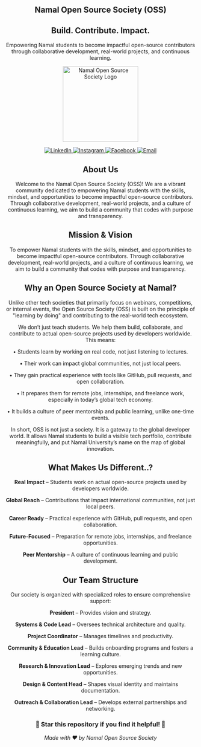 

<div align="center">

## Namal Open Source Society (OSS) ##

<h2>Build. Contribute. Impact.</h2>

Empowering Namal students to become impactful open-source contributors through collaborative development, real-world projects, and continuous learning.

<div align="center">
  <img src="./refined_logo.png" alt="Namal Open Source Society Logo" width="200"/>
</div>

<p align="center">
  <a href="https://www.linkedin.com/company/open-source-society">
    <img src="https://img.shields.io/badge/LinkedIn-0077B5?style=for-the-badge&logo=linkedin&logoColor=white" alt="LinkedIn">
  </a>
  <a href="https://www.instagram.com/namal_oss">
    <img src="https://img.shields.io/badge/Instagram-E4405F?style=for-the-badge&logo=instagram&logoColor=white" alt="Instagram">
  </a>
  <a href="https://www.facebook.com/NamalOSS">
    <img src="https://img.shields.io/badge/Facebook-1877F2?style=for-the-badge&logo=facebook&logoColor=white" alt="Facebook">
  </a>
  <a href="mailto:oss@namal.edu.pk">
    <img src="https://img.shields.io/badge/Email-D14836?style=for-the-badge&logo=gmail&logoColor=white" alt="Email">
  </a>
</p>

<h2> About Us </h2>


Welcome to the Namal Open Source Society (OSS)! We are a vibrant community dedicated to empowering Namal students with the skills, mindset, and opportunities to become impactful open-source contributors. Through collaborative development, real-world projects, and a culture of continuous learning, we aim to build a community that codes with purpose and transparency.


<h2> Mission & Vision</h2>

To empower Namal students with the skills, mindset, and opportunities to become impactful open-source contributors. Through collaborative development, real-world projects, and a culture of continuous learning, we aim to build a community that codes with purpose and transparency.

<h2>Why an Open Source Society at Namal?</h2>

Unlike other tech societies that primarily focus on webinars, competitions, or internal events, the Open Source Society (OSS) is built on the principle of "learning by doing" and contributing to the real-world tech ecosystem.

We don’t just teach students. We help them build, collaborate, and contribute to actual open-source projects used by developers worldwide. This means:

•
Students learn by working on real code, not just listening to lectures.

•
Their work can impact global communities, not just local peers.

•
They gain practical experience with tools like GitHub, pull requests, and open collaboration.

•
It prepares them for remote jobs, internships, and freelance work, especially in today’s global tech economy.

•
It builds a culture of peer mentorship and public learning, unlike one-time events.

In short, OSS is not just a society. It is a gateway to the global developer world. It allows Namal students to build a visible tech portfolio, contribute meaningfully, and put Namal University’s name on the map of global innovation.





<h2>What Makes Us Different..?</h2>

**Real Impact** – Students work on actual open-source projects used by developers worldwide.

**Global Reach** – Contributions that impact international communities, not just local peers.

**Career Ready** – Practical experience with GitHub, pull requests, and open collaboration.

**Future-Focused** – Preparation for remote jobs, internships, and freelance opportunities.

**Peer Mentorship** – A culture of continuous learning and public development.




<h2>Our Team Structure</h2>
Our society is organized with specialized roles to ensure comprehensive support:

**President** – Provides vision and strategy.

**Systems & Code Lead** – Oversees technical architecture and quality.

**Project Coordinator** – Manages timelines and productivity.

**Community & Education Lead** – Builds onboarding programs and fosters a learning culture.

**Research & Innovation Lead** – Explores emerging trends and new opportunities.

**Design & Content Head** – Shapes visual identity and maintains documentation.

**Outreach & Collaboration Lead** – Develops external partnerships and networking.
<div align="center">
  <h3>🌟 Star this repository if you find it helpful! 🌟</h3>
  <p><em>Made with ❤️ by Namal Open Source Society</em></p>
</div>

</div>


</div>
